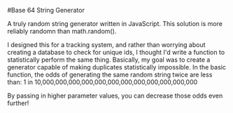 #Base 64 String Generator

A truly random string generator written in JavaScript. This solution is more reliably randomn than math.random().

I designed this for a tracking system, and rather than worrying about creating a database to check for unique ids, I thought I'd write a function to statistically perform the same thing. Basically, my goal was to create a generator capable of making duplicates statistically impossible. In the basic function, the odds of generating the same random string twice are less than: 1 in 10,000,000,000,000,000,000,000,000,000,000,000,000

By passing in higher parameter values, you can decrease those odds even further!
